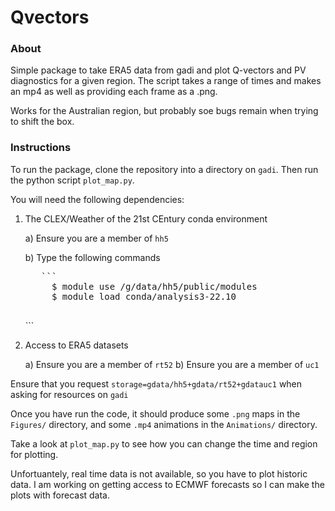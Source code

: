 # Qvectors

### About

Simple package to take ERA5 data from gadi and plot Q-vectors and PV diagnostics for a given region. 
The script takes a range of times and makes an mp4 as well as providing each frame as a .png.

Works for the Australian region, but probably soe bugs remain when trying to shift the box.

### Instructions

To run the package, clone the repository into a directory on `gadi`. Then run the python script
`plot_map.py`.

You will need the following dependencies:

1) The CLEX/Weather of the 21st CEntury conda environment

	a) Ensure you are a member of `hh5`

	b) Type the following commands
	<pre>	```
		$ module use /g/data/hh5/public/modules
		$ module load conda/analysis3-22.10 
	</pre>	```

2) Access to ERA5 datasets

	a) Ensure you are a member of `rt52`
	b) Ensure you are a member of `uc1`


Ensure that you request `storage=gdata/hh5+gdata/rt52+gdatauc1` when asking for resources on `gadi`


Once you have run the code, it should produce some `.png` maps in the `Figures/` directory, and some 
`.mp4` animations in the `Animations/` directory. 

Take a look at `plot_map.py` to see how you can change the time and region for plotting. 

Unfortuantely, real time data is not available, so you have to plot historic data. I am working 
on getting access to ECMWF forecasts so I can make the plots with forecast data.



